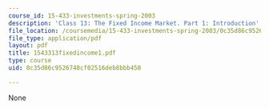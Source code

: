 ```yaml
---
course_id: 15-433-investments-spring-2003
description: 'Class 13: The Fixed Income Market. Part 1: Introduction'
file_location: /coursemedia/15-433-investments-spring-2003/0c35d86c9526748cf02516deb8bbb450_1543313fixedincome1.pdf
file_type: application/pdf
layout: pdf
title: 1543313fixedincome1.pdf
type: course
uid: 0c35d86c9526748cf02516deb8bbb450

---
```

None